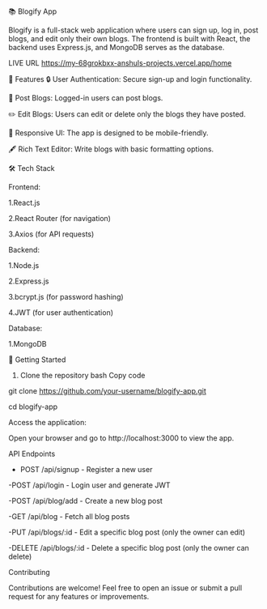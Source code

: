 
📚 Blogify App

Blogify is a full-stack web application where users can sign up, log in, post blogs, and edit only their own blogs. The frontend is built with React, the backend uses Express.js, and MongoDB serves as the database.

LIVE URL
https://my-68grokbxx-anshuls-projects.vercel.app/home

🌟 Features
🔒 User Authentication: Secure sign-up and login functionality.


📝 Post Blogs: Logged-in users can post blogs.


✏️ Edit Blogs: Users can edit or delete only the blogs they have posted.


📱 Responsive UI: The app is designed to be mobile-friendly.


🖋️ Rich Text Editor: Write blogs with basic formatting options.


🛠️ Tech Stack

Frontend:

1.React.js

2.React Router (for navigation)

3.Axios (for API requests)

Backend:

1.Node.js

2.Express.js

3.bcrypt.js (for password hashing)

4.JWT (for user authentication)

Database:

1.MongoDB


🚀 Getting Started


1. Clone the repository
bash
Copy code

git clone https://github.com/your-username/blogify-app.git

cd blogify-app


Access the application:

Open your browser and go to http://localhost:3000 to view the app.

API Endpoints

- POST /api/signup - Register a new user

-POST /api/login - Login user and generate JWT

-POST /api/blog/add - Create a new blog post

-GET /api/blog - Fetch all blog posts

-PUT /api/blogs/:id - Edit a specific blog post (only the owner can edit)

-DELETE /api/blogs/:id - Delete a specific blog post (only the owner can delete)



Contributing

Contributions are welcome! Feel free to open an issue or submit a pull request for any features or improvements.





